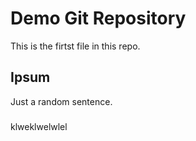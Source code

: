 # Demo Git Repository

This is the firtst file in this repo.

## Ipsum
Just a random sentence.
###
klweklwelwlel